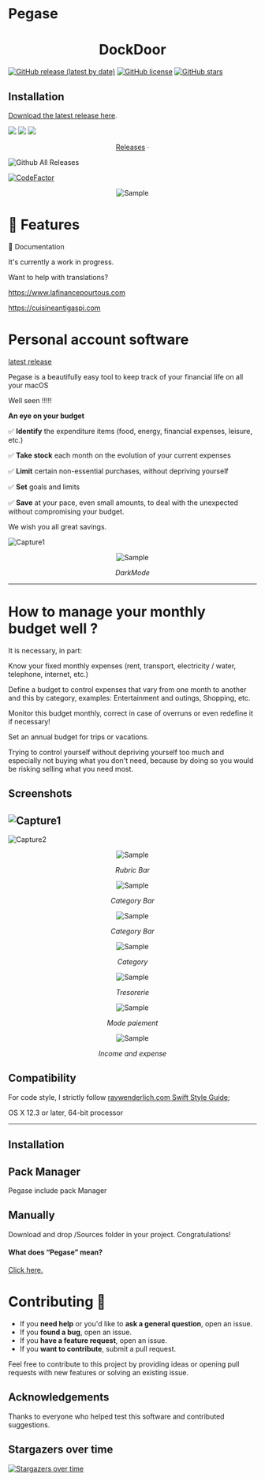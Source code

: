 


Pegase
======================



<h1 align="center">DockDoor</h1>

[![GitHub release (latest by date)](https://img.shields.io/github/v/release/thierryh91200/Pegase)](https://github.com/thierryh91200/Pegase/releases/latest/download/Pegase.dmg)
[![GitHub license](https://img.shields.io/github/license/thierryh91200/Pegase)](https://github.com/thierryh91200/Pegase/blob/main/LICENSE)
[![GitHub stars](https://img.shields.io/github/stars/thierryh91200/Pegase)](https://github.com/thierryh91200/Pegase/stargazers)

## Installation

[Download the latest release here](https://github.com/thierryh91200/Pegase/releases/latest/download/Pegase.dmg).



<img src="https://img.shields.io/badge/Swift-5.6-orange.svg" />
<img src="https://img.shields.io/badge/License-Apache-lightgrey" />
<img src="https://img.shields.io/badge/platforms-mac-brightgreen.svg?style=flat" />

<p align="center">
<a href="https://github.com/thierryh91200/Pegase/releases">Releases</a> ·
</p>


![Github All Releases](https://img.shields.io/github/downloads/thierryH91200/pegase/total.svg)
</p>

[![CodeFactor](https://www.codefactor.io/repository/github/thierryh91200/Pegase/badge)](https://www.codefactor.io/repository/github/thierryH91200/pegase)




<p align="center">
<img src="Doc/Pegase.png" alt="Sample">
<p align="center">
<em></em>
</p>
</p>

# 🎉 Features

 📒 Documentation
 
 It's currently a work in progress.
 
 Want to help with translations?
 
 https://www.lafinancepourtous.com
 
 https://cuisineantigaspi.com
 
# Personal account software

[latest release](https://github.com/thierryh91200/Pegase/releases/latest)

Pegase is a beautifully easy tool to keep track of your financial life on all your macOS 

Well seen !!!!!

**An eye on your budget**

:white_check_mark: **Identify** the expenditure items (food, energy, financial expenses, leisure, etc.)

:white_check_mark: **Take stock** each month on the evolution of your current expenses

:white_check_mark: **Limit** certain non-essential purchases, without depriving yourself

:white_check_mark: **Set** goals and limits

:white_check_mark: **Save** at your pace, even small amounts, to deal with the unexpected without compromising your budget.


We wish you all great savings.

![Capture1](Doc/Capture1.png)

<p align="center">
<img src="Doc/Capture10.png" alt="Sample">
<p align="center">
<em>DarkMode</em> 
</p>
</p>


---
#  How to manage your monthly budget well ?


It is necessary, in part:

Know your fixed monthly expenses (rent, transport, electricity / water, telephone, internet, etc.)

Define a budget to control expenses that vary from one month to another and this by category, examples: Entertainment and outings, Shopping, etc.

Monitor this budget monthly, correct in case of overruns or even redefine it if necessary!

Set an annual budget for trips or vacations.

Trying to control yourself without depriving yourself too much and especially not buying what you don't need, because by doing so you would be risking selling what you need most.


## Screenshots


![Capture1](Doc/Capture1.png)
-----
![Capture2](Doc/Capture2.png)

<p align="center">
<img src="Doc/Capture3.png" alt="Sample">
<p align="center">
<em>Rubric Bar</em>
</p>
</p>

<p align="center">
<img src="Doc/Capture4.png" alt="Sample">
<p align="center">
<em>Category Bar</em>
</p>
</p>

<p align="center">
<img src="Doc/Capture5.png" alt="Sample">
<p align="center">
<em>Category Bar</em>
</p>
</p>

<p align="center">
<img src="Doc/Capture6.png" alt="Sample">
<p align="center">
<em>Category</em>
</p>
</p>

<p align="center">
<img src="Doc/Capture7.png" alt="Sample">
<p align="center">
<em>Tresorerie</em>
</p>
</p>

<p align="center">
<img src="Doc/Capture8.png" alt="Sample">
<p align="center">
<em>Mode paiement</em>
</p>
</p>

<p align="center">
<img src="Doc/Capture9.png" alt="Sample">
<p align="center">
<em>Income and expense</em>
</p>
</p>



## Compatibility

For code style, I strictly follow [raywenderlich.com Swift Style Guide](https://github.com/raywenderlich/swift-style-guide);


OS X 12.3 or later, 64-bit processor

---
## Installation

## Pack Manager
Pegase include pack Manager

## Manually
Download and drop /Sources folder in your project.
Congratulations!

#### What does “Pegase” mean?

[Click here.](http://letmegooglethat.com/?q=define+pegase)


# Contributing 🙌

- If you **need help** or you'd like to **ask a general question**, open an issue.
- If you **found a bug**, open an issue.
- If you **have a feature request**, open an issue.
- If you **want to contribute**, submit a pull request.


Feel free to contribute to this project by providing ideas or opening pull requests with new features or solving an existing issue.

## Acknowledgements

Thanks to everyone who helped test this software and contributed suggestions.


## Stargazers over time

[![Stargazers over time](https://starchart.cc/thierryH91200/Pegase.svg)](https://starchart.cc/thierryH91200/Pegase)
